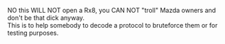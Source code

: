  NO this WILL NOT open a Rx8, you CAN NOT "troll" Mazda owners and don't be that dick anyway.<br>
 This is to help somebody to decode a protocol to bruteforce them or for testing purposes.
